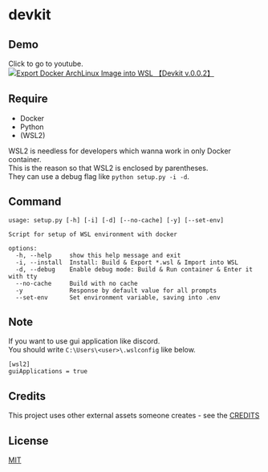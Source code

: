 # devkit

## Demo
Click to go to youtube.
[![Export Docker ArchLinux Image into WSL 【Devkit v.0.0.2】](https://raw.githubusercontent.com/takayamaekawa/branding/refs/heads/master/repo/devkit/export_wsl.jpg)](https://youtu.be/ipeYIXy0GXE)

## Require
* Docker
* Python
* (WSL2)
  
WSL2 is needless for developers which wanna work in only Docker container.  
This is the reason so that WSL2 is enclosed by parentheses.  
They can use a debug flag like `python setup.py -i -d`.

## Command
```
usage: setup.py [-h] [-i] [-d] [--no-cache] [-y] [--set-env]

Script for setup of WSL environment with docker

options:
  -h, --help     show this help message and exit
  -i, --install  Install: Build & Export *.wsl & Import into WSL
  -d, --debug    Enable debug mode: Build & Run container & Enter it with tty
  --no-cache     Build with no cache
  -y             Response by default value for all prompts
  --set-env      Set environment variable, saving into .env
```

## Note
If you want to use gui application like discord.  
You should write `C:\Users\<user>\.wslconfig` like below.  
```
[wsl2]
guiApplications = true
```

## Credits
This project uses other external assets someone creates - see the [CREDITS](CREDITS)

## License
[MIT](LICENSE)
